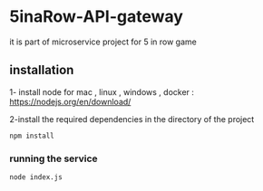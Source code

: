 # 5inaRow-API-gateway
it is part of microservice project for 5 in row game 
## installation
1- install node for mac , linux , windows , docker : https://nodejs.org/en/download/ 

2-install the required dependencies in the directory of the project
````
npm install
````
### running the service
````
node index.js
````
